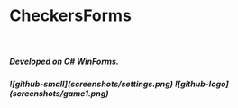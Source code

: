 # CheckersForms
<br>
<h5>Developed on C# WinForms.<h5>
![github-small](screenshots/settings.png)
![github-logo](screenshots/game1.png)
